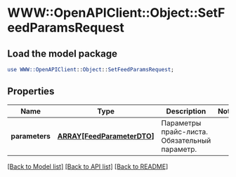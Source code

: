 # WWW::OpenAPIClient::Object::SetFeedParamsRequest

## Load the model package
```perl
use WWW::OpenAPIClient::Object::SetFeedParamsRequest;
```

## Properties
Name | Type | Description | Notes
------------ | ------------- | ------------- | -------------
**parameters** | [**ARRAY[FeedParameterDTO]**](FeedParameterDTO.md) | Параметры прайс-листа.  Обязательный параметр.  | 

[[Back to Model list]](../README.md#documentation-for-models) [[Back to API list]](../README.md#documentation-for-api-endpoints) [[Back to README]](../README.md)


